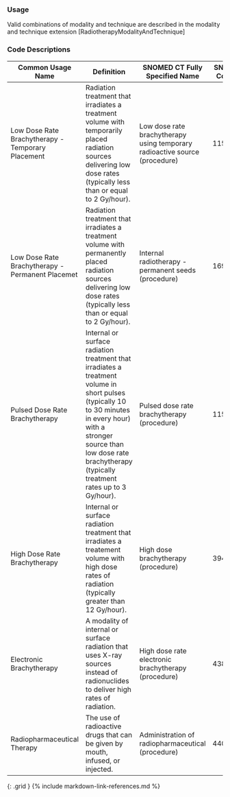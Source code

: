 
### Usage

Valid combinations of modality and technique are described in the modality and technique extension [RadiotherapyModalityAndTechnique]
### Code Descriptions

| **Common Usage Name**  | **Definition**|  **SNOMED CT Fully Specified Name**  | **SNOMED CT Concept ID**|
| ----------------- | ----------------------------- | ------------------------------ | ----------------------------- |
| Low Dose Rate Brachytherapy - Temporary Placement | Radiation treatment that irradiates a treatment volume with temporarily placed radiation sources delivering low dose rates (typically less than or equal to 2 Gy/hour).  |  Low dose rate brachytherapy using temporary radioactive source (procedure)  | 1156708005 |
| Low Dose Rate Brachytherapy - Permanent Placemet | Radiation treatment that irradiates a treatment volume with permanently placed radiation sources delivering low dose rates (typically less than or equal to 2 Gy/hour).  |  Internal radiotherapy - permanent seeds (procedure) | 169359004 |
| Pulsed Dose Rate Brachytherapy | Internal or surface radiation treatment that irradiates a treatment volume in short pulses (typically 10 to 30 minutes in every hour) with a stronger source than low dose rate brachytherapy (typically treatment rates up to 3 Gy/hour).  | Pulsed dose rate brachytherapy (procedure)   | 1156384006 |
| High Dose Rate Brachytherapy | Internal or surface radiation treatment that irradiates a treatement volume with high dose rates of radiation (typically greater than 12 Gy/hour).  | High dose brachytherapy (procedure)    | 394902000|
| Electronic Brachytherapy | A modality of internal or surface radiation that uses X-ray sources instead of radionuclides to deliver high rates of radiation.  | High dose rate electronic brachytherapy (procedure)  | 438629002 |
| Radiopharmaceutical Therapy | The use of radioactive drugs that can be given by mouth, infused, or injected.  | Administration of radiopharmaceutical (procedure)  | 440252007 |
{: .grid }
{% include markdown-link-references.md %}
